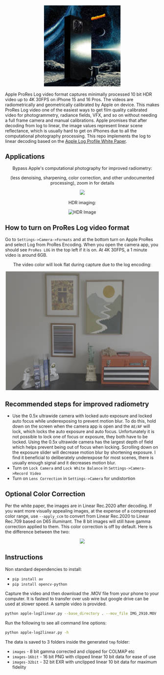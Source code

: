 
<p align="center">
  <img src="assets/2001.jpg" width="250"/>
</p>


Apple ProRes Log video format captures minimally processed 10 bit HDR video up to 4K 30FPS on iPhone 15 and 16 Pros. The videos are radiometrically and geometrically calibrated by Apple on device. This makes ProRes Log video one of the easiest ways to get film quality calibrated video for photogrammetry, radiance fields, VFX, and so on without needing a full frame camera and manual calibrations. Apple promises that after decoding from log to linear, the image values represent linear scene reflectance, which is usually hard to get on iPhones due to all the computational photography processing. This repo implements the log to linear decoding based on the [Apple Log Profile White Paper](Apple_Log_Profile_White_Paper.pdf).

## Applications

<p align="center">Bypass Apple's computational photography for improved radiometry:</p>
<p align="center">(less denoising, sharpening, color correction, and other undocumented processing), zoom in for details</p>

<p align="center">
  <img src="assets/processing.png" />
</p>


<p align="center">HDR imaging:</p>
<p align="center">
  <img src="assets/hdr.png" alt="HDR Image">
</p>


## How to turn on ProRes Log video format

Go to `Settings->Camera->Formats` and at the bottom turn on Apple ProRes and select Log from ProRes Encoding. When you open the camera app, you should see `ProRes LOG` in the top left if it is on. At 4K 30FPS, a 1 minute video is around 6GB. 

<p align="center">The video color will look flat during capture due to the log encoding:</p>
<p align="center">
  <img src="assets/log.png" width="500px"/>
</p>


## Recommended steps for improved radiometry
* Use the 0.5x ultrawide camera with locked auto exposure and locked auto focus while underexposing to prevent motion blur. To do this, hold down on the screen when the camera app is open and the `AE/AF` will lock, which locks the auto exposure and auto focus. Unfortunately it is not possible to lock one of focus or exposure, they both have to be locked. Using the 0.5x ultrawide camera has the largest depth of field which helps prevent being out of focus when locking. Scrolling down on the exposure slider will decrease motion blur by shortening exposure. I find it beneficial to deliberately underexpose for most scenes, there is usually enough signal and it decreases motion blur. 
* Turn on `Lock Camera` and `Lock White Balance` in `Settings->Camera->Record Video`
* Turn on `Lens Correction` in `Settings->Camera` for undistortion

## Optional Color Correction
Per the white paper, the images are in Linear Rec.2020 after decoding. If you want more visually appealing images, at the expense of a compressed color range, use `--apply_ccm` to convert from Linear Rec.2020 to Linear Rec.709 based on D65 illuminant. The 8 bit images will still have gamma correction applied to them. This color correction is off by default. Here is the difference between the two:
 <p align="center">
  <img src="assets/ccm.png"/>
</p>

  
## Instructions

Non standard dependencies to install:
* `pip install av`
* `pip install opencv-python`

Capture the video and then download the .MOV file from your phone to your computer. It is fastest to transfer over usb wire but google drive can be used at slower speed. A sample video is provided.

```bash
python apple-log2linear.py --base_directory . --mov_file IMG_2910.MOV 
```

Run the following to see all command line options:
```bash
python apple-log2linear.py -h
```

The data is saved to 3 folders inside the generated `tmp` folder:
* `images` - 8 bit gamma corrected and clipped for COLMAP etc
* `images-16bit` - 16 bit PNG with clipped linear 10 bit data for ease of use
* `images-32bit` - 32 bit EXR with unclipped linear 10 bit data for maximum fidelity



